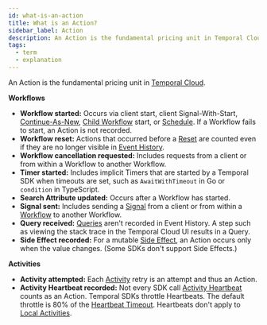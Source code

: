 ```yaml
---
id: what-is-an-action
title: What is an Action?
sidebar_label: Action
description: An Action is the fundamental pricing unit in Temporal Cloud.
tags:
  - term
  - explanation
---
```


An Action is the fundamental pricing unit in [Temporal Cloud](/concepts/what-is-temporal-cloud).

**Workflows**

- **Workflow started:** Occurs via client start, client Signal-With-Start, [Continue-As-New](/concepts/what-is-continue-as-new), [Child Workflow](/concepts/what-is-a-child-workflow) start, or [Schedule](/concepts/what-is-a-schedule).
  If a Workflow fails to start, an Action is not recorded.
- **Workflow reset:** Actions that occurred before a [Reset](/concepts/what-is-a-reset) are counted even if they are no longer visible in [Event History](/concepts/what-is-an-event-history).
- **Workflow cancellation requested:** Includes requests from a client or from within a Workflow to another Workflow.
- **Timer started:** Includes implicit Timers that are started by a Temporal SDK when timeouts are set, such as `AwaitWithTimeout` in Go or `condition` in TypeScript.
- **Search Attribute updated:** Occurs after a Workflow has started.
- **Signal sent:** Includes sending a [Signal](/concepts/what-is-a-signal) from a client or from within a [Workflow](/concepts/what-is-a-workflow) to another Workflow.
- **Query received:** [Queries](/concepts/what-is-a-query/) aren't recorded in Event History.
  A step such as viewing the stack trace in the Temporal Cloud UI results in a Query.
- **Side Effect recorded:** For a mutable [Side Effect](/concepts/what-is-a-side-effect), an Action occurs only when the value changes.
  (Some SDKs don't support Side Effects.)

**Activities**

- **Activity attempted:** Each [Activity](/concepts/what-is-an-activity) retry is an attempt and thus an Action.
- **Activity Heartbeat recorded:** Not every SDK call [Activity Heartbeat](/concepts/what-is-an-activity-heartbeat) counts as an Action.
  Temporal SDKs throttle Heartbeats.
  The default throttle is 80% of the [Heartbeat Timeout](/concepts/what-is-a-heartbeat-timeout).
  Heartbeats don't apply to [Local Activities](/concepts/what-is-a-local-activity).
